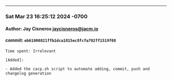 <hr>

### Sat Mar 23 16:25:12 2024 -0700
#### Author: Jay Cisneros <jaycisneros@jacm.io>
#### commit: `eb61000821ffb1dca1815ec8fcfa702ff1519f08`

```
Time spent: Irrelevant

[Added]:

- Added the cacp.sh script to automate adding, commit, push and changelog generation

```

